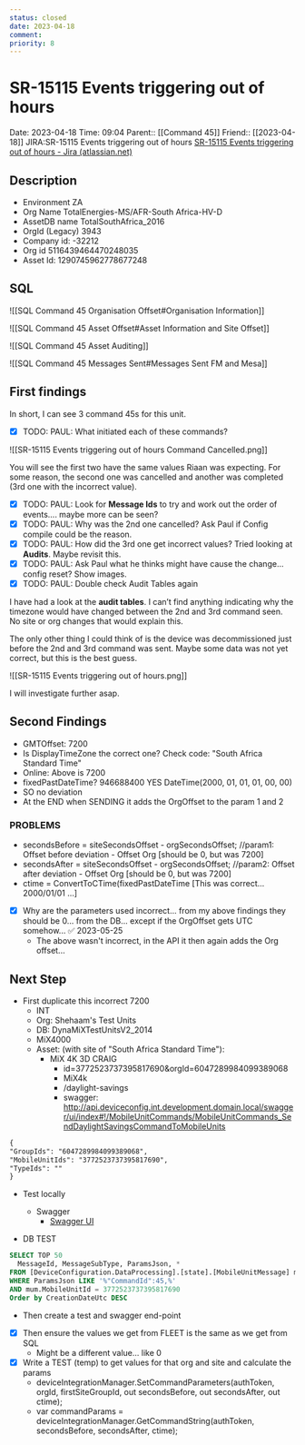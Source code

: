 ```yaml
---
status: closed
date: 2023-04-18
comment: 
priority: 8
---
```


# SR-15115 Events triggering out of hours

Date: 2023-04-18 Time: 09:04
Parent:: [[Command 45]]
Friend:: [[2023-04-18]]
JIRA:SR-15115 Events triggering out of hours
[SR-15115 Events triggering out of hours - Jira (atlassian.net)](https://csojiramixtelematics.atlassian.net/browse/SR-15115)


## Description

- Environment ZA
- Org Name TotalEnergies-MS/AFR-South Africa-HV-D
- AssetDB name TotalSouthAfrica_2016
- OrgId (Legacy) 3943
- Company id: -32212
- Org id 5116439464470248035
- Asset Id: 1290745962778677248

## SQL


![[SQL Command 45 Organisation Offset#Organisation Information]]

![[SQL Command 45 Asset Offset#Asset Information and Site Offset]]

![[SQL Command 45 Asset Auditing]]

![[SQL Command 45 Messages Sent#Messages Sent FM and Mesa]]


## First findings

In short, I can see 3 command 45s for this unit.  
- [x] TODO: PAUL: What initiated each of these commands?
  
![[SR-15115 Events triggering out of hours Command Cancelled.png]]

You will see the first two have the same values Riaan was expecting. 
For some reason, the second one was cancelled and another was completed (3rd one with the incorrect value).
- [x] TODO: PAUL: Look for **Message Ids** to try and work out the order of events.... maybe more can be seen?
- [x] TODO: PAUL: Why was the 2nd one cancelled? Ask Paul if Config compile could be the reason.
- [x] TODO: PAUL: How did the 3rd one get incorrect values? Tried looking at **Audits**. Maybe revisit this.
- [x] TODO: PAUL: Ask Paul what he thinks might have cause the change... config reset? Show images.
- [x] TODO: PAUL: Double check Audit Tables again

I have had a look at the **audit tables**. 
I can’t find anything indicating why the timezone would have changed between the 2nd and 3rd command seen. 
No site or org changes that would explain this.

The only other thing I could think of is the device was decommissioned just before the 2nd and 3rd command was sent. 
Maybe some data was not yet correct, but this is the best guess.

![[SR-15115 Events triggering out of hours.png]]

I will investigate further asap.

## Second Findings

- GMTOffset: 7200
- Is DisplayTimeZone the correct one? Check code: "South Africa Standard Time"
- Online: Above is 7200
- fixedPastDateTime? 946688400 YES DateTime(2000, 01, 01, 01, 00, 00) 
- SO no deviation
- At the END when SENDING it adds the OrgOffset to the param 1 and 2

### PROBLEMS

- secondsBefore = siteSecondsOffset - orgSecondsOffset; //param1: Offset before deviation - Offset Org [should be 0, but was 7200]
- secondsAfter = siteSecondsOffset - orgSecondsOffset; //param2: Offset after deviation - Offset Org [should be 0, but was 7200]
- ctime = ConvertToCTime(fixedPastDateTime [This was correct... 2000/01/01 ...]
- [x] Why are the parameters used incorrect... from my above findings they should be 0... from the DB... except if the OrgOffset gets UTC somehow... ✅ 2023-05-25
	- The above wasn't incorrect, in the API it then again adds the Org offset...

## Next Step

- First duplicate this incorrect 7200
	- INT
	- Org: Shehaam's Test Units
	- DB: DynaMiXTestUnitsV2_2014
	- MiX4000
	- Asset: (with site of "South Africa Standard Time"):  
		- MiX 4K 3D CRAIG
			- id=3772523737395817690&orgId=6047289984099389068
			- MiX4k
			- /daylight-savings
			- swagger: http://api.deviceconfig.int.development.domain.local/swagger/ui/index#!/MobileUnitCommands/MobileUnitCommands_SendDaylightSavingsCommandToMobileUnits
```txt
{
"GroupIds": "6047289984099389068",
"MobileUnitIds": "3772523737395817690",
"TypeIds": ""
}
```

- Test locally
	- Swagger
		- [Swagger UI](http://localhost/DynaMiX.DeviceConfig.Services.API/swagger/ui/index#!/MobileUnitCommands/MobileUnitCommands_SendDaylightSavingsCommandToMobileUnits)

- DB TEST
```sql
SELECT TOP 50
  MessageId, MessageSubType, ParamsJson, *
FROM [DeviceConfiguration.DataProcessing].[state].[MobileUnitMessage] mum  WITH (NOLOCK)
WHERE ParamsJson LIKE '%"CommandId":45,%'
AND mum.MobileUnitId = 3772523737395817690
Order by CreationDateUtc DESC
```

- Then create a test and swagger end-point
- [x] Then ensure the values we get from FLEET is the same as we get from SQL
	- Might be a different value... like 0
- [x] Write a TEST (temp) to get values for that org and site and calculate the params
	- deviceIntegrationManager.SetCommandParameters(authToken, orgId, firstSiteGroupId, out secondsBefore, out secondsAfter, out ctime);
	- var commandParams = deviceIntegrationManager.GetCommandString(authToken, secondsBefore, secondsAfter, ctime);
